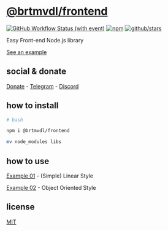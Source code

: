 # [@brtmvdl/frontend](https://www.npmjs.com/package/@brtmvdl/frontend)

[![GitHub Workflow Status (with event)](https://img.shields.io/github/actions/workflow/status/brtmvdl/frontend/npm-publish.yml?label=npm%20publish&link=https%3A%2F%2Fgithub.com%2Fbrtmvdl%2Ffrontend%2Factions%2Fworkflows%2Fnpm-publish.yml)](https://github.com/brtmvdl/frontend/actions/workflows/npm-publish.yml) [![npm](https://img.shields.io/npm/dw/%40brtmvdl/frontend?label=npm%20downloads)](https://www.npmjs.com/package/@brtmvdl/frontend) [![github/stars](https://img.shields.io/github/stars/brtmvdl/frontend?style=social)](https://img.shields.io/github/stars/brtmvdl/frontend?style=social) 

Easy Front-end Node.js library

[See an example](https://github.com/brtmvdl/frontend-example)

## social & donate

[Donate](https://link.mercadopago.com.br/brtmvdl) - [Telegram](https://t.me/+KRmg5MlqgMk0MTg5) - [Discord](https://discord.gg/auCmnvV2)

## how to install

```bash
# bash

npm i @brtmvdl/frontend

mv node_modules libs
```

## how to use

[Example 01](./exaples/example-01.md) - (Simple) Linear Style

[Example 02](./exaples/example-02.md) - Object Oriented Style

## license

[MIT](./LICENSE)
